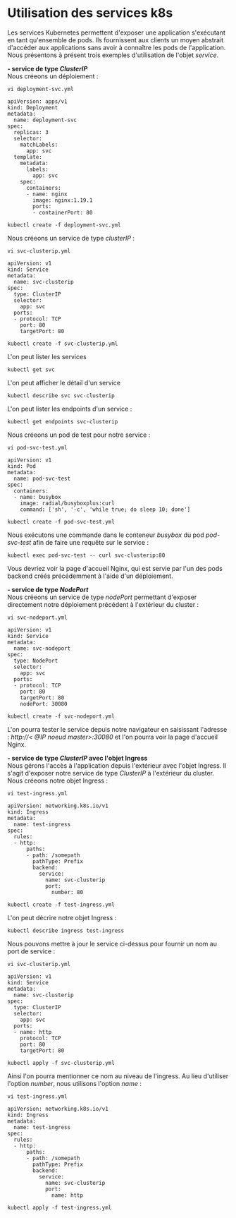 # Utilisation des services k8s
Les services Kubernetes permettent d'exposer une application s'exécutant en tant qu'ensemble de pods. Ils fournissent aux clients un moyen abstrait d'accéder aux applications sans avoir à connaître les pods de l'application. <br>
Nous présentons à présent trois exemples d'utilisation de l'objet *service*.<br>

**- service de type *ClusterIP***<br>
Nous créeons un déploiement :
```
vi deployment-svc.yml
```

```
apiVersion: apps/v1
kind: Deployment
metadata:
  name: deployment-svc
spec:
  replicas: 3
  selector:
    matchLabels:
      app: svc
  template:
    metadata:
      labels:
        app: svc
    spec:
      containers:
      - name: nginx
        image: nginx:1.19.1
        ports:
        - containerPort: 80
```

```
kubectl create -f deployment-svc.yml
```

Nous créeons un service de type *clusterIP* :
```
vi svc-clusterip.yml
```

```
apiVersion: v1
kind: Service
metadata:
  name: svc-clusterip
spec:
  type: ClusterIP
  selector:
    app: svc
  ports:
  - protocol: TCP
    port: 80
    targetPort: 80
```

```
kubectl create -f svc-clusterip.yml
```

L'on peut lister les services
```
kubectl get svc
```

L'on peut afficher le détail d'un service
```
kubectl describe svc svc-clusterip
```

L'on peut lister les endpoints d'un service :
```
kubectl get endpoints svc-clusterip
```

Nous créeons un pod de test pour notre service :
```
vi pod-svc-test.yml
```

```
apiVersion: v1
kind: Pod
metadata:
  name: pod-svc-test
spec:
  containers:
  - name: busybox
    image: radial/busyboxplus:curl
    command: ['sh', '-c', 'while true; do sleep 10; done']
```

```
kubectl create -f pod-svc-test.yml
```

Nous exécutons une commande dans le conteneur *busybox* du pod *pod-svc-test* afin de faire une requête sur le service :
```
kubectl exec pod-svc-test -- curl svc-clusterip:80
```

Vous devriez voir la page d'accueil Nginx, qui est servie par l'un des pods backend créés précédemment à l'aide d'un déploiement.<br>

**- service de type *NodePort***<br>
Nous créeons un service de type *nodePort* permettant d'exposer directement notre déploiement précédent à l'extérieur du cluster :
```
vi svc-nodeport.yml
``` 

```
apiVersion: v1
kind: Service
metadata:
  name: svc-nodeport
spec:
  type: NodePort
  selector:
    app: svc
  ports:
  - protocol: TCP
    port: 80
    targetPort: 80
    nodePort: 30080
``` 

```
kubectl create -f svc-nodeport.yml
```

L'on pourra tester le service depuis notre navigateur en saisissant l'adresse : *http://< @IP noeud master>:30080* et l'on pourra voir la page d'accueil Nginx.<br>

**- service de type *ClusterIP* avec l'objet Ingress**<br>
Nous gérons l'accès à l'application depuis l'extérieur avec l'objet Ingress. Il s'agit d'exposer notre service de type *ClusterIP* à l'extérieur du cluster.<br>
Nous créeons notre objet Ingress :
```
vi test-ingress.yml
```

```
apiVersion: networking.k8s.io/v1
kind: Ingress
metadata:
  name: test-ingress
spec:
  rules:
  - http:
      paths:
      - path: /somepath
        pathType: Prefix
        backend:
          service:
            name: svc-clusterip
            port:
              number: 80
```

```
kubectl create -f test-ingress.yml
```

L'on peut décrire notre objet Ingress :
```
kubectl describe ingress test-ingress
```

Nous pouvons mettre à jour le service ci-dessus pour fournir un nom au port de service :
```
vi svc-clusterip.yml
```

```
apiVersion: v1
kind: Service
metadata:
  name: svc-clusterip
spec:
  type: ClusterIP
  selector:
    app: svc
  ports:
  - name: http
    protocol: TCP
    port: 80
    targetPort: 80
```

```
kubectl apply -f svc-clusterip.yml
```

Ainsi l'on pourra mentionner ce nom au niveau de l'ingress. Au lieu d'utiliser l'option *number*, nous utilisons l'option *name* :
```
vi test-ingress.yml
```

```
apiVersion: networking.k8s.io/v1
kind: Ingress
metadata:
  name: test-ingress
spec:
  rules:
  - http:
      paths:
      - path: /somepath
        pathType: Prefix
        backend:
          service:
            name: svc-clusterip
            port:
              name: http
```

```
kubectl apply -f test-ingress.yml
```